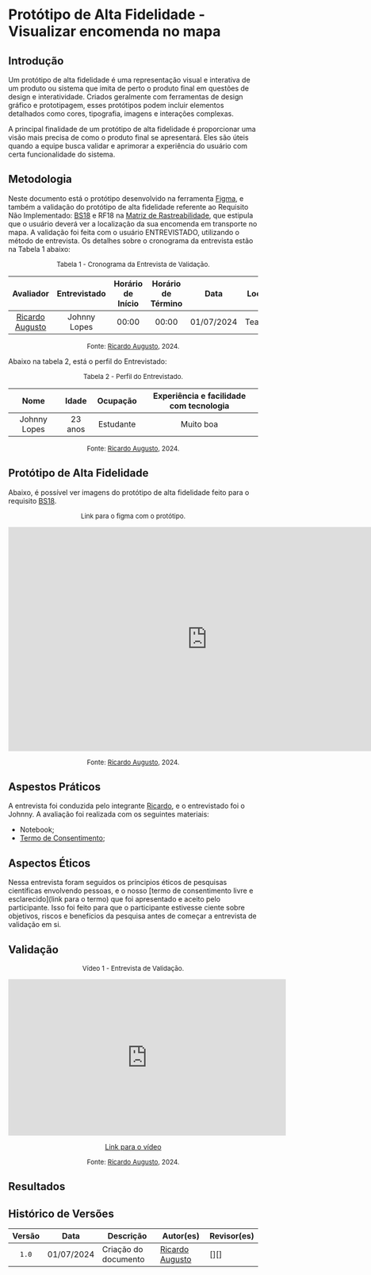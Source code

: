 # Protótipo de Alta Fidelidade - Visualizar encomenda no mapa

## Introdução

Um protótipo de alta fidelidade é uma representação visual e interativa de um produto ou sistema que imita de perto o produto final em questões de design e interatividade. Criados geralmente com ferramentas de design gráfico e prototipagem, esses protótipos podem incluir elementos detalhados como cores, tipografia, imagens e interações complexas.

A principal finalidade de um protótipo de alta fidelidade é proporcionar uma visão mais precisa de como o produto final se apresentará. Eles são úteis quando a equipe busca validar e aprimorar a experiência do usuário com certa funcionalidade do sistema.

## Metodologia

Neste documento está o protótipo desenvolvido na ferramenta [Figma](https://www.figma.com), e também a validação do protótipo de alta fidelidade referente ao  Requisito Não Implementado: [BS18](https://requisitos-de-software.github.io/2024.1-Correios/elicitacao/tecnicas/brainstorming/#antes-da-refatoração) e RF18 na [Matriz de Rastreabilidade](https://requisitos-de-software.github.io/2024.1-Correios/pos-rastreabilidade/matriz/#requisitos-funcionais), que estipula que o usuário deverá ver a localização da sua encomenda em transporte no mapa. A validação foi feita com o usuário ENTREVISTADO, utilizando o método de entrevista. Os detalhes sobre o cronograma da entrevista estão na Tabela 1 abaixo:

<font size="2"><p style="text-align: center">Tabela 1 - Cronograma da Entrevista de Validação.</p></font>

<center>

|Avaliador|Entrevistado| Horário de Início| Horário de Término| Data| Local|
|:---:|:----:|:----:|:----:|:----:|:-----:|
|[Ricardo Augusto][RicardoGH]| Johnny Lopes | 00:00|00:00| 01/07/2024| Teams|

</center>

<font size="2"><p style="text-align: center">Fonte: [Ricardo Augusto][RicardoGH], 2024.</p></font>

Abaixo na tabela 2, está o perfil do Entrevistado:

<font size="2"><p style="text-align: center">Tabela 2 - Perfil do Entrevistado.</p></font>

<center>

|Nome| Idade| Ocupação| Experiência e facilidade com tecnologia|
|:---:|:----:|:----:|:----:|
| Johnny Lopes | 23 anos | Estudante | Muito boa |

</center>

<font size="2"><p style="text-align: center">Fonte: [Ricardo Augusto][RicardoGH], 2024.</p></font>
 

## Protótipo de Alta Fidelidade

Abaixo, é possível ver imagens do protótipo de alta fidelidade feito para o requisito [BS18](https://requisitos-de-software.github.io/2024.1-Correios/elicitacao/tecnicas/brainstorming/#antes-da-refatoração).

<font size="2"><p style="text-align: center">Link para o figma com o protótipo.</p></font>

<center>

<iframe style="border: 1px solid rgba(0, 0, 0, 0.1);" width="800" height="450" src="https://www.figma.com/embed?embed_host=share&url=https%3A%2F%2Fwww.figma.com%2Fdesign%2FVnsUpPXWmPtbFsGCS8cypB%2FUntitled%3Fnode-id%3D0-1%26t%3Dj3KCfMHhNtOr95pw-1" allowfullscreen></iframe>

</center>

<font size="2"><p style="text-align: center">Fonte: [Ricardo Augusto][RicardoGH], 2024.</p></font>

## Aspestos Práticos

A entrevista foi conduzida pelo integrante [Ricardo][RicardoGH], e o entrevistado foi o Johnny. A avaliação foi realizada com os seguintes materiais:

- Notebook;
- [Termo de Consentimento](../assets/Termo_de_consentimento-imagem&voz.pdf);


## Aspectos Éticos

Nessa entrevista foram seguidos os príncipios éticos de pesquisas científicas envolvendo pessoas, e o nosso [termo de consentimento livre e esclarecido](link para o termo) que foi apresentado e aceito pelo participante. Isso foi feito para que o participante estivesse ciente sobre objetivos, riscos e benefícios da pesquisa antes de começar a entrevista de validação em si.


## Validação

<font size="2"><p style="text-align: center">Vídeo 1 - Entrevista de Validação.</p></font>

<center>


<iframe width="560" height="315" src="https://www.youtube.com/embed" title="Apresentação 7 Interação Humano Computador 2024.1 - Grupo 3" frameborder="0" allow="accelerometer; autoplay; clipboard-write; encrypted-media; gyroscope; picture-in-picture; web-share" referrerpolicy="strict-origin-when-cross-origin" allowfullscreen></iframe>


<p style="text-align: center">
    <a href="link"> Link para o vídeo </a>
</p>

</center>

<font size="2"><p style="text-align: center">Fonte: [Ricardo Augusto][RicardoGH], 2024.</p></font>


## Resultados


## Histórico de Versões

| Versão | Data | Descrição | Autor(es) | Revisor(es) |
| :----: | :--: | --------- | ----------- | ------ |
| `1.0`  | 01/07/2024 | Criação do documento | [Ricardo Augusto][RicardoGH] | [][] |

[ClaudioGH]: https://github.com/claudiohsc
[DaniloGH]: https://github.com/Danilo-Carvalho-Antunes
[EliasGH]: https://github.com/EliasOliver21
[GabrielBGH]: https://github.com/Bertolazi
[GabrielFGH]: https://github.com/MMcLovin
[PabloGH]: https://github.com/pabloheika
[RicardoGH]: https://www.github.com/avmricardo
